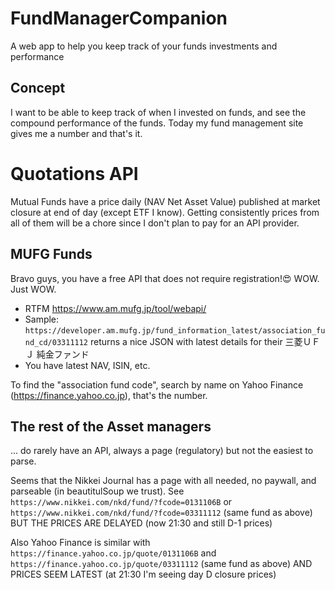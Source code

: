# FundManagerCompanion
A web app to help you keep track of your funds investments and performance

## Concept
I want to be able to keep track of when I invested on funds, and see the compound performance of the funds. Today my fund management site gives me a number and that's it.

# Quotations API
Mutual Funds have a price daily (NAV Net Asset Value) published at market closure at end of day (except ETF I know). Getting consistently prices from all of them will be a chore since I don't plan to pay for an API provider. 

## MUFG Funds
Bravo guys, you have a free API that does not require registration!😍 WOW. Just WOW.
- RTFM https://www.am.mufg.jp/tool/webapi/
- Sample: `https://developer.am.mufg.jp/fund_information_latest/association_fund_cd/03311112` returns a nice JSON with latest details for their 三菱ＵＦＪ 純金ファンド
- You have latest NAV, ISIN, etc.

To find the "association fund code", search by name on Yahoo Finance (https://finance.yahoo.co.jp), that's the number.

## The rest of the Asset managers
... do rarely have an API, always a page (regulatory) but not the easiest to parse.

Seems that the Nikkei Journal has a page with all needed, no paywall, and parseable (in beautitulSoup we trust).
See `https://www.nikkei.com/nkd/fund/?fcode=0131106B` or `https://www.nikkei.com/nkd/fund/?fcode=03311112` (same fund as above) BUT THE PRICES ARE DELAYED (now 21:30 and still D-1 prices)

Also Yahoo Finance is similar with `https://finance.yahoo.co.jp/quote/0131106B` and `https://finance.yahoo.co.jp/quote/03311112` (same fund as above) AND PRICES SEEM LATEST (at 21:30 I'm seeing day D closure prices)